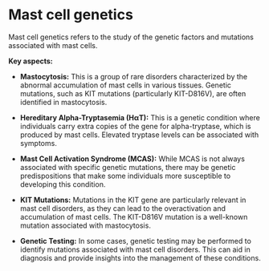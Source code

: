 # Mast cell genetics

Mast cell genetics refers to the study of the genetic factors and mutations associated with mast cells.

**Key aspects:**

* **Mastocytosis:** This is a group of rare disorders characterized by the abnormal accumulation of mast cells in various tissues. Genetic mutations, such as KIT mutations (particularly KIT-D816V), are often identified in mastocytosis.

* **Hereditary Alpha-Tryptasemia (HαT):** This is a genetic condition where individuals carry extra copies of the gene for alpha-tryptase, which is produced by mast cells. Elevated tryptase levels can be associated with symptoms.

* **Mast Cell Activation Syndrome (MCAS):** While MCAS is not always associated with specific genetic mutations, there may be genetic predispositions that make some individuals more susceptible to developing this condition.

* **KIT Mutations:** Mutations in the KIT gene are particularly relevant in mast cell disorders, as they can lead to the overactivation and accumulation of mast cells. The KIT-D816V mutation is a well-known mutation associated with mastocytosis.

* **Genetic Testing:** In some cases, genetic testing may be performed to identify mutations associated with mast cell disorders. This can aid in diagnosis and provide insights into the management of these conditions.
